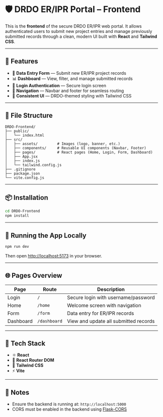 # 🛡️ DRDO ER/IPR Portal – Frontend

This is the **frontend** of the secure DRDO ER/IPR web portal. It allows authenticated users to submit new project entries and manage previously submitted records through a clean, modern UI built with **React** and **Tailwind CSS**.

---

## 🚀 Features

* 📝 **Data Entry Form** — Submit new ER/IPR project records
* 📊 **Dashboard** — View, filter, and manage submitted records
* 🔐 **Login Authentication** — Secure login screen
* 🧭 **Navigation** — Navbar and footer for seamless routing
* 🎨 **Consistent UI** — DRDO-themed styling with Tailwind CSS

---

## 📁 File Structure

```
DRDO-Frontend/
├── public/
│   └── index.html
├── src/
│   ├── assets/         # Images (logo, banner, etc.)
│   ├── components/     # Reusable UI components (Navbar, Footer)
│   ├── pages/          # React pages (Home, Login, Form, Dashboard)
│   ├── App.jsx
│   ├── index.js
│   └── tailwind.config.js
├── .gitignore
├── package.json
└── vite.config.js
```

---

## 📦 Installation

```bash
cd DRDO-Frontend
npm install
```

---

## 🧪 Running the App Locally

```bash
npm run dev
```

Then open [http://localhost:5173](http://localhost:5173) in your browser.

---

## 🌐 Pages Overview

| Page      | Route        | Description                           |
| --------- | ------------ | ------------------------------------- |
| Login     | `/`          | Secure login with username/password   |
| Home      | `/home`      | Welcome screen with navigation        |
| Form      | `/form`      | Data entry for ER/IPR records         |
| Dashboard | `/dashboard` | View and update all submitted records |

---

## 🔧 Tech Stack

* ⚛️ **React**
* 🧭 **React Router DOM**
* 💨 **Tailwind CSS**
* ⚡ **Vite**

---

## 📌 Notes

* Ensure the backend is running at:
  `http://localhost:5000`
* CORS must be enabled in the backend using [Flask-CORS](https://flask-cors.readthedocs.io/en/latest/)


